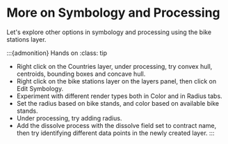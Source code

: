 # More on Symbology and Processing

Let's explore other options in symbology and processing using the bike
stations layer.

:::{admonition} Hands on
:class: tip
- Right click on the Countries layer, under processing, try convex hull, centroids, bounding boxes and
  concave hull.
- Right click on the bike stations layer on the layers panel, then click
  on Edit Symbology.
- Experiment with different render types both in Color and in Radius
  tabs.
- Set the radius based on bike stands, and color based on available bike
  stands.
- Under processing, try adding radius.
- Add the dissolve process with the dissolve field set to contract name,
  then try identifying different data points in the newly created layer.
:::